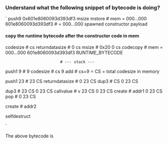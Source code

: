 ### Understand what the following snippet of bytecode is doing?

`
push9 0x601e8060093d393df3
msize
mstore # mem = 000...000 601e8060093d393df3 # = 000...000 spawned constructor payload

#### copy the runtime bytecode after the constructor code in mem

codesize # cs
returndatasize # 0 cs
msize # 0x20 0 cs
codecopy # mem = 000...000 601e8060093d393df3 RUNTIME_BYTECODE

                            # --- stack ---

push1 9 # 9
codesize # cs 9
add # cs+9 = CS = total codesize in memory

push1 23 # 23 CS
returndatasize # 0 23 CS
dup3 # CS 0 23 CS

dup3 # 23 CS 0 23 CS
callvalue # v 23 CS 0 23 CS
create # addr1 0 23 CS
pop # 0 23 CS

create # addr2

selfdestruct

`

The above bytecode is
